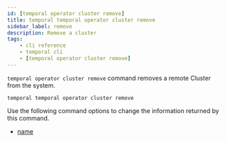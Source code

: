 ```yaml
---
id: [temporal operator cluster remove]
title: temporal temporal operator cluster remove
sidebar_label: remove
description: Remove a cluster
tags:
	- cli reference
	- temporal cli
	- [temporal operator cluster remove]
---
```


`temporal operator cluster remove` command removes a remote Cluster from the system.

`temporal temporal operator cluster remove`

Use the following command options to change the information returned by this command.



- [name](/cli/cmd-options/name)


